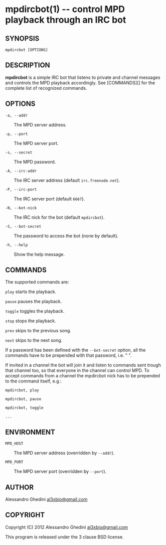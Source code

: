 mpdircbot(1) -- control MPD playback through an IRC bot
=======================================================

## SYNOPSIS

`mpdircbot [OPTIONS]`

## DESCRIPTION

**mpdircbot** is a simple IRC bot that listens to private and channel
messages and controls the MPD playback accordingly. See [COMMANDS][] for the
complete list of recognized commands.

## OPTIONS ##

`-a, --addr`

&nbsp;&nbsp;&nbsp;&nbsp;&nbsp;&nbsp;
The MPD server address.

`-p, --port`

&nbsp;&nbsp;&nbsp;&nbsp;&nbsp;&nbsp;
The MPD server port.

`-s, --secret`

&nbsp;&nbsp;&nbsp;&nbsp;&nbsp;&nbsp;
The MPD password.

`-A, --irc-addr`

&nbsp;&nbsp;&nbsp;&nbsp;&nbsp;&nbsp;
The IRC server address (default `irc.freenode.net`).

`-P, --irc-port`

&nbsp;&nbsp;&nbsp;&nbsp;&nbsp;&nbsp;
The IRC server port (default `6667`).

`-N, --bot-nick`

&nbsp;&nbsp;&nbsp;&nbsp;&nbsp;&nbsp;
The IRC nick for the bot (default `mpdircbot`).

`-S, --bot-secret`

&nbsp;&nbsp;&nbsp;&nbsp;&nbsp;&nbsp;
The password to access the bot (none by default).

`-h, --help`

&nbsp;&nbsp;&nbsp;&nbsp;&nbsp;&nbsp;
Show the help message.

## COMMANDS ##

The supported commands are:

`play` starts the playback.

`pause` pauses the playback.

`toggle` toggles the playback.

`stop` stops the playback.

`prev` skips to the previous song.

`next` skips to the next song.

If a password has been defined with the `--bot-secret` option, all the
commands have to be prepended with that password, i.e. "<pass> <command>".

If invited in a channel the bot will join it and listen to commands sent
trough that channel too, so that everyone in the channel can control MPD. To
accept commands from a channel the mpdircbot nick has to be prepended to the
command itself, e.g.:

`mpdircbot, play`

`mpdircbot, pause`

`mpdircbot, toggle`

`...`

## ENVIRONMENT ##

`MPD_HOST`

&nbsp;&nbsp;&nbsp;&nbsp;&nbsp;&nbsp;
The MPD server address (overridden by `--addr`).

`MPD_PORT`

&nbsp;&nbsp;&nbsp;&nbsp;&nbsp;&nbsp;
The MPD server port (overridden by `--port`).

## AUTHOR ##

Alessandro Ghedini <al3xbio@gmail.com>

## COPYRIGHT ##

Copyright (C) 2012 Alessandro Ghedini <al3xbio@gmail.com>

This program is released under the 3 clause BSD license.
